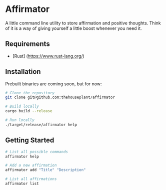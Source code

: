 # Affirmator

A little command line utility to store affirmation and positive thoughts. Think of it is a way of giving yourself a little boost whenever you need it.

## Requirements

- [Rust] (https://www.rust-lang.org/)

## Installation

Prebuilt binaries are coming soon, but for now:

```sh
# Clone the repository
git clone git@github.com:thehouseplant/affirmator

# Build locally
cargo build --release

# Run locally
./target/release/affirmator help
```

## Getting Started

```sh
# List all possible commands
affirmator help

# Add a new affirmation
affirmator add "Title" "Description"

# List all affirmations
affirmator list
```
